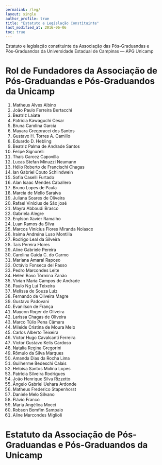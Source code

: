 ```yaml
---
permalink: /leg/
layout: single
author_profile: true
title: "Estatuto e Legislação Constituinte"
last_modified_at: 2016-06-06
toc: true
---
```

Estatuto e legislação constituinte da Associação das Pós-Graduandas e Pós-Graduandos da Universidade Estadual de Campinas — APG Unicamp

# Rol de Fundadores da Associação de Pós-Graduandas e Pós-Graduandos da Unicamp

1. Matheus Alves Albino
2. João Paulo Ferreira Bertacchi
3. Beatriz Laiate
4. Patricia Kawaguchi Cesar
5. Bruna Carolina Garcia
6. Mayara Gregoracci dos Santos
7. Gustavo H. Torres A. Camillo
8. Eduardo D. Hebling
9. Beatriz Palma de Andrade Santos
10. Felipe Signorelli
11. Thaís Garcez Capovilla
12. Lucas Stefan Minuzzi Neumann
13. Hélio Roberto de Francischi Chagas
14. Ian Gabriel Couto Schlindwein
15. Sofia Caselli Furtado
16. Alan Isaac Mendes Caballero
17. Bruno Lopes de Paula
18. Marcia de Mello Saraiva
19. Juliana Soares de Oliveira
20. Rafael Vinícius de São josé
21. Mayra Abboudi Brasco
22. Gabriela Alegre
23. Enylson Xavier Ramalho
24. Luan Ramos da Silva
25. Marcos Vinícius Flores Miranda Nolasco
26. Iraima Andreina Luso Montilla
27. Rodrigo Leal da Silveira
28. Taís Pereira Flores
29. Aline Gabriele Pereira
30. Carolina Guida C. do Carmo
31. Mariana Amaral Raposo
32. Octávio Fonseca del Passo
33. Pedro Marcondes Leite
34. Helen Bovo Tórmina Zanão
35. Vivian Maria Campos de Andrade
36. Paulo Ng Lui Teixeira
37. Melissa de Souza Luiz
38. Fernando de Oliveira Magre
39. Gustavo Padovani
40. Evanilson de França
41. Maycon Roger de Oliveira
42. Larissa Chagas de Oliveira
43. Marco Túlio Pena Câmara
44. Mileide Cristina de Moura Melo
45. Carlos Alberto Teixeira
46. Victor Hugo Cavalcanti Ferreira
47. Victor Gustavo Kelis Cardoso
48. Natalia Regina Gregorini
49. Rômulo da Silva Marques
50. Amanda Dias da Rocha Lima
51. Guilherme Bedeschi Calais
52. Heloísa Santos Molina Lopes
53. Patrícia Silveira Rodrigues
54. João Henrique Silva Rizzetto
55. Ângelo Gabriel Uehara Ardonde
56. Matheus Frederico Stapenhorst
57. Daniele Melo Silvano
58. Flávio Franco
59. Maria Angélica Mocci
60. Robson Bomfim Sampaio
61. Aline Marcondes Miglioli

# Estatuto da Associação de Pós-Graduandas e Pós-Graduandos da Unicamp
